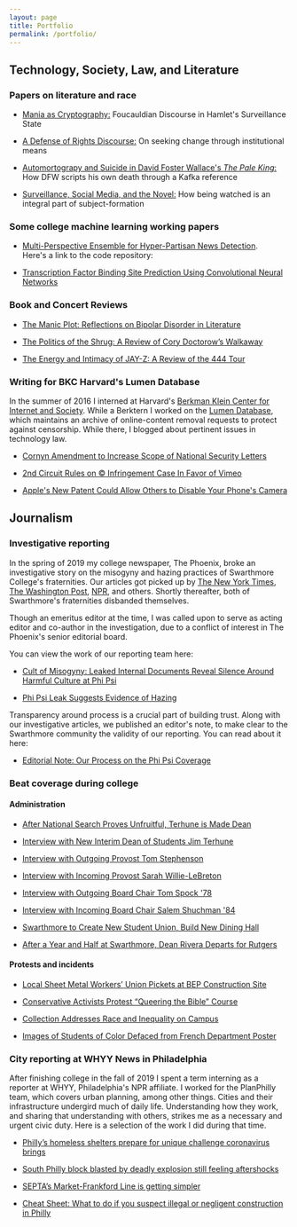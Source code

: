 ```yaml
---
layout: page
title: Portfolio
permalink: /portfolio/
---
```



## Technology, Society, Law, and Literature

### Papers on literature and race

+ [Mania as Cryptography:](/assets/hamlet.pdf) Foucauldian Discourse in Hamlet's Surveillance State

+ [A Defense of Rights Discourse:](https://medium.com/@Keton/rights-discourse-a-defense-82d6079c02a5) On seeking change through institutional means

+ [Automortograpy and Suicide in David Foster Wallace's _The Pale King_:](https://medium.com/@Keton/automortography-and-suicide-david-foster-wallace-s-last-act-cdc849cc364f) How DFW scripts his own death through a Kafka reference

+ [Surveillance, Social Media, and the Novel:](assets/surveillance_and_the_novel.pdf) How being watched is an integral part of subject-formation


### Some college machine learning working papers

+ [Multi-Perspective Ensemble for Hyper-Partisan News Detection](/assets/NLP_Final_Project.pdf).  
Here's a link to the code repository: <a href="https://github.com/ketonkakkar/hyperpartisan-news-classifier"> <i class="fa fa-github"></i>

+ [Transcription Factor Binding Site Prediction Using Convolutional Neural Networks](/assets/TF_Binding_Site_Prediction.pdf)

### Book and Concert Reviews

+ [The Manic Plot: Reflections on Bipolar Disorder in Literature](https://medium.com/@Keton/the-manic-plot-3751225d926b)

+ [The Politics of the Shrug: A Review of Cory Doctorow’s Walkaway](https://medium.com/@Keton/walkaway-56b1237692a8)

+ [The Energy and Intimacy of JAY-Z: A Review of the 444 Tour](https://daily.swarthmore.edu/2017/12/06/444/)

### Writing for BKC Harvard's Lumen Database

In the summer of 2016 I interned at Harvard's [Berkman Klein Center for Internet and Society](https://cyber.harvard.edu). While a Berktern I worked on the [Lumen Database](https://lumendatabase.org), which maintains an archive of online-content removal requests to protect against censorship. While there, I blogged about pertinent issues in technology law.

+ [Cornyn Amendment to Increase Scope of National Security Letters](https://www.lumendatabase.org/blog_entries/766)

+ [2nd Circuit Rules on © Infringement Case In Favor of Vimeo](https://www.lumendatabase.org/blog_entries/769)

+ [Apple's New Patent Could Allow Others to Disable Your Phone's Camera](https://www.lumendatabase.org/blog_entries/773)

## Journalism

### Investigative reporting

In the spring of 2019 my college newspaper, The Phoenix, broke an investigative story on the misogyny and hazing practices of Swarthmore College's fraternities. Our articles got picked up by [The New York Times](https://www.nytimes.com/2019/04/30/us/swarthmore-college-phi-psi-fraternities.html), [The Washington Post](https://www.washingtonpost.com/nation/2019/04/30/close-rape-attic-swarthmore-students-occupy-fraternity-after-disturbing-documents-leak/), [NPR](https://www.npr.org/2019/05/02/718969495/swarthmore-fraternities-disband-over-leaked-documents-that-detailed-misogyny), and others. Shortly thereafter, both of Swarthmore's fraternities disbanded themselves.

Though an emeritus editor at the time, I was called upon to serve as acting editor and co-author in the investigation, due to a conflict of interest in The Phoenix's senior editorial board.

You can view the work of our reporting team here:

+ [Cult of Misogyny: Leaked Internal Documents Reveal Silence Around Harmful Culture at Phi Psi](https://swarthmorephoenix.com/2019/04/18/47956/)

+ [Phi Psi Leak Suggests Evidence of Hazing](https://swarthmorephoenix.com/2019/04/18/phi-psi-leak-suggests-evidence-of-hazing/)

Transparency around process is a crucial part of building trust. Along with our investigative articles, we published an editor's note, to make clear to the Swarthmore community the validity of our reporting. You can read about it here:

+ [Editorial Note: Our Process on the Phi Psi Coverage](https://swarthmorephoenix.com/2019/04/18/editorial-note-our-process-on-the-phi-psi-coverage/)

### Beat coverage during college 

#### Administration

+ [After National Search Proves Unfruitful, Terhune is Made Dean](https://swarthmorephoenix.com/2019/04/18/after-national-search-proves-unfruitful-terhune-is-made-dean/)

+ [Interview with New Interim Dean of Students Jim Terhune](https://swarthmorephoenix.com/2018/09/13/interim-dean-of-students-jim-terhune-hired/)

+ [Interview with Outgoing Provost Tom Stephenson](https://daily.swarthmore.edu/2018/04/04/interview-with-outgoing-provost-tom-stephenson/)

+ [Interview with Incoming Provost Sarah Willie-LeBreton](https://daily.swarthmore.edu/2018/03/19/interview-with-incoming-provost-sarah-willie-lebreton/)

+ [Interview with Outgoing Board Chair Tom Spock '78](https://daily.swarthmore.edu/2018/02/28/interview-with-outgoing-board-chair-tom-spock-78/)

+ [Interview with Incoming Board Chair Salem Shuchman '84](https://daily.swarthmore.edu/2018/02/28/interview-with-new-board-chair-salem-shuchman-84/)

+ [Swarthmore to Create New Student Union, Build New Dining Hall](https://daily.swarthmore.edu/2017/12/01/swarthmore-to-create-student-union-build-new-dining-hall/)

+ [After a Year and Half at Swarthmore, Dean Rivera Departs for Rutgers](https://swarthmorephoenix.com/2017/11/17/41809/)

#### Protests and incidents

+ [Local Sheet Metal Workers’ Union Pickets at BEP Construction Site](https://swarthmorephoenix.com/2018/09/20/local-sheet-metal-workers-union-pickets-at-bep-site/)

+ [Conservative Activists Protest “Queering the Bible” Course](https://daily.swarthmore.edu/2018/01/30/conservative-activists-stage-protest-against-swarthmores-queering-the-bible-course/)

+ [Collection Addresses Race and Inequality on Campus](https://daily.swarthmore.edu/2015/12/08/community-collection-addresses-issues-of-racism-and-systematic-inequality-on-campus/)

+ [Images of Students of Color Defaced from French Department Poster](https://daily.swarthmore.edu/2015/12/02/students-of-color-pictures-defaced-on-french-department-poster/)

### City reporting at WHYY News in Philadelphia

After finishing college in the fall of 2019 I spent a term interning as a reporter at WHYY, Philadelphia's NPR affiliate. I worked for the PlanPhilly team, which covers urban planning, among other things. Cities and their infrastructure undergird much of daily life. Understanding how they work, and sharing that understanding with others, strikes me as a necessary and urgent civic duty. Here is a selection of the work I did during that time.

+ [Philly’s homeless shelters prepare for unique challenge coronavirus brings](https://whyy.org/articles/phillys-homeless-shelters-prepare-for-unique-challenge-coronavirus-brings/)

+ [South Philly block blasted by deadly explosion still feeling aftershocks](https://whyy.org/articles/south-philly-block-blasted-by-deadly-explosion-still-experiencing-aftershocks/)

+ [SEPTA’s Market-Frankford Line is getting simpler](https://whyy.org/articles/septas-market-frankford-line-is-getting-simpler/)

+ [Cheat Sheet: What to do if you suspect illegal or negligent construction in Philly](https://whyy.org/articles/cheat-sheet-what-to-do-if-you-suspect-illegal-or-negligent-construction-in-philly/)
